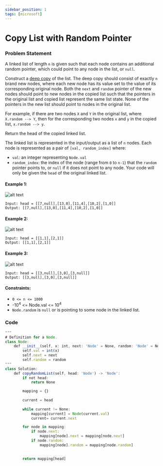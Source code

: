 ```yaml
---
sidebar_position: 1
tags: [microsoft]
---
```


# Copy List with Random Pointer

### Problem Statement

A linked list of length `n` is given such that each node contains an additional random pointer, which could point to any node in the list, or `null`.

Construct a [deep copy](https://en.wikipedia.org/wiki/Object_copying#Deep_copy) of the list. The deep copy should consist of exactly `n` brand new nodes, where each new node has its value set to the value of its corresponding original node. Both the `next` and `random` pointer of the new nodes should point to new nodes in the copied list such that the pointers in the original list and copied list represent the same list state. None of the pointers in the new list should point to nodes in the original list.

For example, if there are two nodes `X` and `Y` in the original list, where `X.random --> Y`, then for the corresponding two nodes `x` and `y` in the copied list, `x.random --> y`.

Return the head of the copied linked list.

The linked list is represented in the input/output as a list of `n` nodes. Each node is represented as a pair of `[val, random_index]` where:

* `val`: an integer representing `Node.val`
* `random_index`: the index of the node (range from `0` to `n-1`) that the `random` pointer points to, or `null` if it does not point to any node.
Your code will only be given the `head` of the original linked list.

#### Example 1:

![alt text](https://assets.leetcode.com/uploads/2019/12/18/e1.png)

```
Input: head = [[7,null],[13,0],[11,4],[10,2],[1,0]]
Output: [[7,null],[13,0],[11,4],[10,2],[1,0]]
```

#### Example 2:

![alt text](https://assets.leetcode.com/uploads/2019/12/18/e2.png)

```
Input: head = [[1,1],[2,1]]
Output: [[1,1],[2,1]]
```

#### Example 3:

![alt text](https://assets.leetcode.com/uploads/2019/12/18/e3.png)

```
Input: head = [[3,null],[3,0],[3,null]]
Output: [[3,null],[3,0],[3,null]]
```

#### Constraints:

- `0 <= n <= 1000`
- -10<sup>4</sup> <= Node.val <= 10<sup>4</sup>
- `Node.random` is `null` or is pointing to some node in the linked list.

### Code

```jsx title="Python Code"
"""
# Definition for a Node.
class Node:
    def __init__(self, x: int, next: 'Node' = None, random: 'Node' = None):
        self.val = int(x)
        self.next = next
        self.random = random
"""
class Solution:
    def copyRandomList(self, head: 'Node') -> 'Node':
        if not head:
            return None

        mapping = {}
        
        current = head
        
        while current != None:
            mapping[current] = Node(current.val)    
            current= current.next

        for node in mapping:
            if node.next:
                mapping[node].next = mapping[node.next]
            if node.random:
                mapping[node].random = mapping[node.random]
            
            
        return mapping[head]
```
